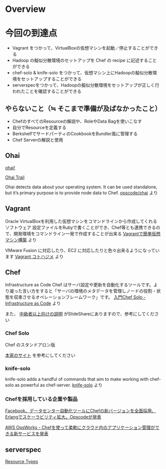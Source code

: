 Overview
===================

# 今回の到達点

* Vagrant をつかって、VirtualBoxの仮想マシンを起動／停止することができる
* Hadoop の擬似分散環境のセットアップを Chef の recipe に記述することができる
* chef-solo & knife-solo をつかって、仮想マシン上にHadoopの擬似分散環境をセットアップすることができる
* serverspecをつかって、Hadoopの擬似分散環境をセットアップが正しく行われたことを確認することができる

## やらないこと（≒ そこまで準備が及ばなかったこと）

* ChefのすべてのResourceの解説や、RoleやData Bagを使いこなす
* 自分でResourceを定義する
* BerkshelfでサードパーティのCookbookをBundler風に管理する
* Chef Serverの解説と使用

## Ohai

[ohai!](http://www.urbandictionary.com/define.php?term=ohai!)

[Ohai Trail](http://www.flickr.com/photos/sheilakaymcintyre/8358416747/)

Ohai detects data about your operating system. It can be used standalone, but it’s primary purpose is to provide node data to Chef.
[opscode/ohai](https://github.com/opscode/ohai) より

## Vagrant

Oracle VirtualBoxを利用した仮想マシンをコマンドラインから作成してくれるソフトウェア
設定ファイルをRubyで書くことができ、Chef等とも連携できるので、開発環境をコマンドライン一発で作成することが出来る
[Vagrantで簡単仮想マシン構築](http://www.ryuzee.com/contents/blog/4292) より

VMware Fusion に対応したり、EC2 に対応したりと色々出来るようになっています
[Vagrant コトハジメ](https://gist.github.com/voluntas/5525719) より

## Chef

Infrastructure as Code
Chef はサーバ設定や更新を自動化するツールです。より凝った言い方をすると「サーバの環境のメタデータを管理しノードの役割・状態を収束させるオペレーションフレームワーク」です。
[入門Chef Solo - Infrastructure as Code](http://www.amazon.co.jp/%E5%85%A5%E9%96%80Chef-Solo-Infrastructure-Code-ebook/dp/B00BSPH158) より

また、 [中級者以上向けの説明](http://www.slideshare.net/YukihikoSawanobori/what-is-chef201303) がSlideShareにありますので、参考にしてください

### Chef Solo

Chef のスタンドアロン版

[本家のサイト](http://wiki.opscode.com/display/~tily/Chef+Solo) を参考にしてください

### knife-solo

knife-solo adds a handful of commands that aim to make working with chef-solo as powerful as chef-server.
[knife-solo](http://matschaffer.github.io/knife-solo/) より

### Chefを採用している企業や製品

[Facebook、データセンター自動化ツールにChefの新バージョンを全面採用、Erlangでスケーラビリティ拡大。Opscodeが発表](http://www.publickey1.jp/blog/13/facebookchefcheferlangopscode.html)

[AWS OpsWorks - Chefを使って柔軟にクラウド内のアプリケーション管理ができる新サービスを発表](http://aws.typepad.com/aws_japan/2013/02/aws-opsworks-flexible-application-management-in-the-cloud.html)

## serverspec

[Resource Types](http://serverspec.org/resource_types.html)